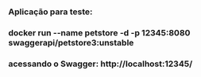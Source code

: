 

### Aplicação para teste:
### docker run --name petstore -d -p 12345:8080 swaggerapi/petstore3:unstable
### acessando o Swagger: http://localhost:12345/

